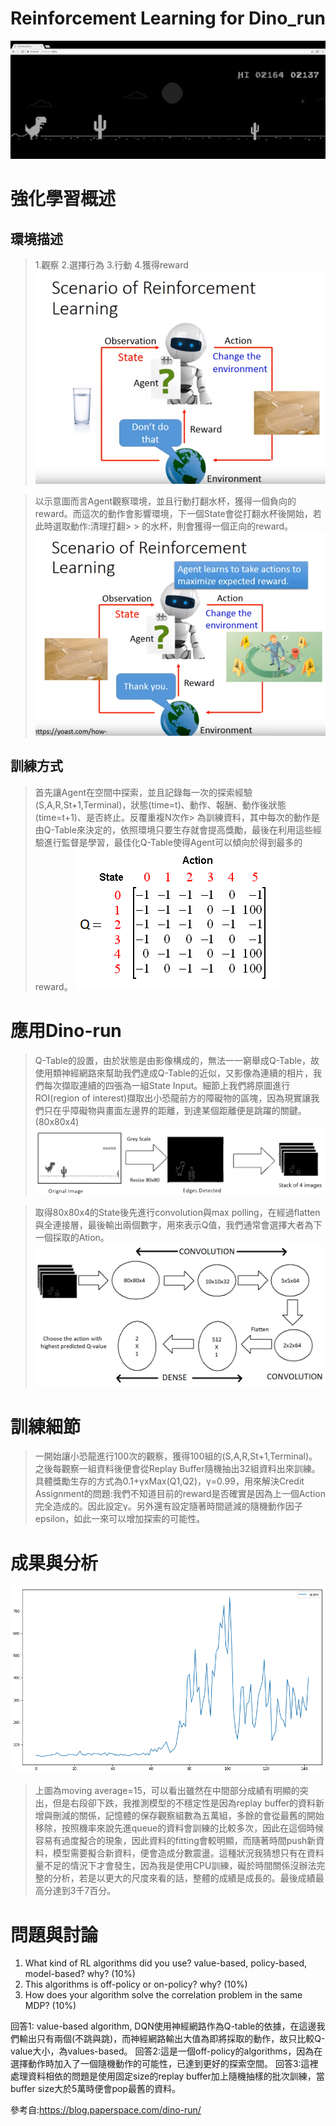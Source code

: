 # Reinforcement Learning for Dino_run


![image](https://github.com/baker12355/Dino_run/blob/master/dino.gif)


# 強化學習概述
##  環境描述

> 1.觀察 2.選擇行為 3.行動 4.獲得reward 
![image](https://github.com/baker12355/Dino_run/blob/master/RL_illustration_1.PNG)

> 以示意圖而言Agent觀察環境，並且行動打翻水杯，獲得一個負向的reward。而這次的動作會影響環境，下一個State會從打翻水杯後開始，若此時選取動作:清理打翻> > 的水杯，則會獲得一個正向的reward。
![image](https://github.com/baker12355/Dino_run/blob/master/RL_illustration_2.PNG)


## 訓練方式

> 首先讓Agent在空間中探索，並且記錄每一次的探索經驗(S,A,R,St+1,Terminal)，狀態(time=t)、動作、報酬、動作後狀態(time=t+1)、是否終止。反覆重複N次作> 為訓練資料，其中每次的動作是由Q-Table來決定的，依照環境只要生存就會提高獎勵，最後在利用這些經驗進行監督是學習，最佳化Q-Table使得Agent可以傾向於得到最多的reward。
![image](https://github.com/baker12355/Dino_run/blob/master/q-table.png)

# 應用Dino-run

> Q-Table的設置，由於狀態是由影像構成的，無法一一窮舉成Q-Table，故使用類神經網路來幫助我們達成Q-Table的近似，又影像為連續的相片，我們每次擷取連續的四張為一組State Input。細節上我們將原圖進行ROI(region of interest)擷取出小恐龍前方的障礙物的區塊，因為現實讓我們只在乎障礙物與畫面左邊界的距離，到達某個距離便是跳躍的關鍵。(80x80x4)
![image](https://github.com/baker12355/Dino_run/blob/master/grey_scale.png)


> 取得80x80x4的State後先進行convolution與max polling，在經過flatten與全連接層，最後輸出兩個數字，用來表示Q值，我們通常會選擇大者為下一個採取的Ation。
![image](https://github.com/baker12355/Dino_run/blob/master/convolution.png)

#  訓練細節

> 一開始讓小恐龍進行100次的觀察，獲得100組的(S,A,R,St+1,Terminal)。之後每觀察一組資料後便會從Replay Buffer隨機抽出32組資料出來訓練。具體獎勵生存的方式為0.1+γxMax(Q1,Q2)，γ=0.99，用來解決Credit Assignment的問題:我們不知道目前的reward是否確實是因為上一個Action完全造成的。因此設定γ。另外還有設定隨著時間遞減的隨機動作因子epsilon，如此一來可以增加探索的可能性。


#  成果與分析

![image](https://github.com/baker12355/Dino_run/blob/master/mva_15.png)
> 上圖為moving average=15，可以看出雖然在中間部分成績有明顯的突出，但是右段卻下跌，我推測模型的不穩定性是因為replay buffer的資料新增與刪減的關係，記憶體的保存觀察組數為五萬組，多餘的會從最舊的開始移除，按照機率來說先進queue的資料會訓練的比較多次，因此在這個時候容易有過度擬合的現象，因此資料的fitting會較明顯，而隨著時間push新資料，模型需要擬合新資料，便會造成分數震盪。這種狀況我猜想只有在資料量不足的情況下才會發生，因為我是使用CPU訓練，礙於時間關係沒辦法完整的分析，若是以更大的尺度來看的話，整體的成績是成長的。最後成績最高分達到3千7百分。




# 問題與討論

1. What kind of RL algorithms did you use? value-based, policy-based, model-based? why? (10%)
2. This algorithms is off-policy or on-policy? why? (10%)
3. How does your algorithm solve the correlation problem in the same MDP? (10%)

回答1: value-based algorithm, DQN使用神經網路作為Q-table的依據，在這邊我們輸出只有兩個(不跳與跳)，而神經網路輸出大值為即將採取的動作，故只比較Q-value大小，為values-based。
回答2:這是一個off-policy的algorithms，因為在選擇動作時加入了一個隨機動作的可能性，已達到更好的探索空間。
回答3:這裡處理資料相依的問題是使用固定size的replay buffer加上隨機抽樣的批次訓練，當buffer size大於5萬時便會pop最舊的資料。




參考自:https://blog.paperspace.com/dino-run/
